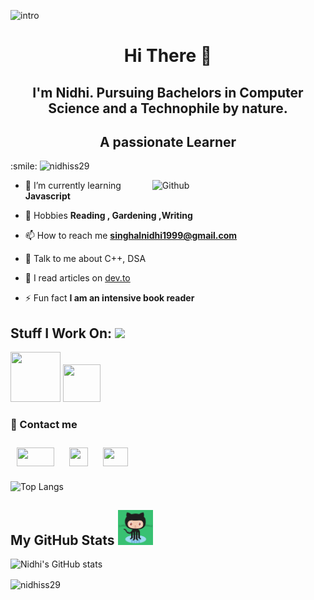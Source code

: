 
![intro](https://user-images.githubusercontent.com/82880062/207311856-47b04294-bf72-4b37-8cff-554b0516c0c5.gif)

<h1 align="center">Hi There 👋 </h1>
<h2 align = "center">  I'm Nidhi. Pursuing Bachelors in Computer Science and a Technophile by nature.</h2>
<h2 align="center">A passionate Learner</h2>

<p align="left">:smile: <img src="https://komarev.com/ghpvc/?username=nidhiss29&label=Profile%20views&color=0e75b6&style=flat" alt="nidhiss29" /> </p>

<img width="55%" align="right" alt="Github" src="https://github.githubassets.com/images/modules/notifications/filters-zero-dark.svg" /> 

- 🌱 I’m currently learning **Javascript**

- 💬 Hobbies **Reading , Gardening ,Writing**

- 📫 How to reach me **singhalnidhi1999@gmail.com**

-  💬 Talk to me about C++, DSA

-  📝 I read articles on [dev.to](https://dev.to)

- ⚡ Fun fact **I am an intensive book reader**

<h2> Stuff I Work On:  <img src = "https://media1.giphy.com/media/JZ40cnfnN11KycrvMF/giphy.gif?cid=ecf05e47a0n3gi1bfqntqmob8g9aid1oyj2wr3ds3mg700bl&rid=giphy.gif" width = 64> </h2>
<p>
<a href = "#"><img src="https://cdn.jsdelivr.net/gh/devicons/devicon/icons/anaconda/anaconda-original-wordmark.svg"  height = "80px" width = "80px"/></a>
<a href = "#"><img src="https://cdn.jsdelivr.net/gh/devicons/devicon/icons/opencv/opencv-original-wordmark.svg" height = "60px" width = "60px"/></a>
</p>

### :mag_right: Contact me 
<p>
     <a href = "https://www.linkedin.com/in/nids250102/" ><img src = "https://external-content.duckduckgo.com/iu/?u=https%3A%2F%2Fmyclouddoor.com%2Fwp-content%2Fuploads%2F2019%2F11%2FLinkedin-logo.png&f=1&nofb=1" height = "30px" width = "60px" style = "margin:10px;"></a>
     <a href = "https://twitter.com/Nidhi279653483" ><img src = "https://external-content.duckduckgo.com/iu/?u=http%3A%2F%2Fpngimg.com%2Fuploads%2Ftwitter%2Ftwitter_PNG3.png&f=1&nofb=1" height = "30px" width = "30px" style = "margin:10px;"></a>
     <a href = "https://discordapp.com/users/850218589767335946/" ><img src = "https://external-content.duckduckgo.com/iu/?u=https%3A%2F%2Fcdn.freebiesupply.com%2Flogos%2Fthumbs%2F2x%2Fdiscord-logo.png&f=1&nofb=1" height = "30px" width = "40px" style = "margin:10px;"></a>
     </p>


![Top Langs](https://github-readme-stats.vercel.app/api/top-langs/?username=nidhiss29&layout=compact&theme=codeSTACKr)
<br>

<h2> My GitHub Stats <img src='https://raw.githubusercontent.com/Potential17/Potential17/master/github-logo-octocat-.gif' width='56' height='56' borderradius='16px'> </h2>

![Nidhi's GitHub stats](https://github-readme-stats.vercel.app/api?username=nidhiss29&hide=issues&theme=codeSTACKr)


<p><img align="center" src="https://github-readme-streak-stats.herokuapp.com/?user=nidhiss29&" alt="nidhiss29" /></p>




